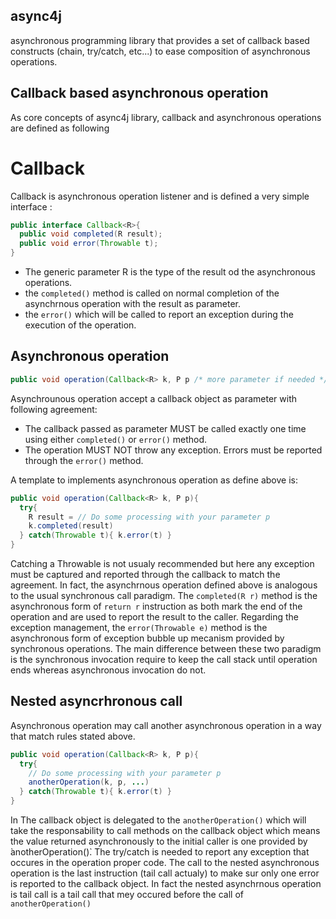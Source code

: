 async4j
-------
asynchronous programming library that provides a set of callback based constructs (chain, try/catch, etc...) to ease composition of asynchronous operations.


Callback based asynchronous operation
-------------------------------------
As core concepts of async4j library, callback and asynchronous operations are defined as following

Callback
========
Callback is asynchronous operation listener and is defined a very simple interface :

```java
public interface Callback<R>{
  public void completed(R result);
  public void error(Throwable t);
}
```

* The generic parameter R is the type of the result od the asynchronous operations.
* the `completed()` method is called on normal completion of the asynchrnous operation with the result as parameter.
* the `error()` which will be called to report an exception during the execution of the operation.

Asynchronous operation
---------------------

```java
public void operation(Callback<R> k, P p /* more parameter if needed */)
```
Asynchrounous operation accept a callback object as parameter with following agreement:
* The callback passed as parameter MUST be called exactly one time using either `completed()` or `error()` method.
* The operation MUST NOT throw any exception. Errors must be reported through the `error()` method.

A template to implements asynchronous operation as define above is:
```java
public void operation(Callback<R> k, P p){
  try{
    R result = // Do some processing with your parameter p 
    k.completed(result)
  } catch(Throwable t){ k.error(t) }
}
```

Catching a Throwable is not usualy recommended but here any exception must be captured and reported through the callback to match the agreement.
In fact, the asynchrnous operation defined above is analogous to the usual synchronous call paradigm.  The `completed(R r)` method is the asynchronous 
form of `return r` instruction as both mark the end of the operation and are used to report the result to the caller. Regarding the exception management,
the `error(Throwable e)` method is the asynchronous form of exception bubble up mecanism provided by synchronous operations. The main difference between 
these two paradigm is the synchronous invocation require to keep the call stack until operation ends whereas asynchronous invocation do not. 

Nested asyncrhronous call
-------------------------
Asynchronous operation may call another asynchronous operation in a way that match rules stated above.

```java
public void operation(Callback<R> k, P p){
  try{
    // Do some processing with your parameter p 
    anotherOperation(k, p, ...)
  } catch(Throwable t){ k.error(t) }
}
```
In The callback object is delegated to the `anotherOperation()` which will take the responsability to call methods on the callback object which means the value returned asynchronously to the initial caller is one provided by  ̀anotherOperation()̀. The try/catch is needed to report any exception that occures in the operation proper code. The call to the nested asynchronous operation is the last instruction (tail call actualy) to make sur only one error is reported to the callback object. In fact the nested asynchrnous operation is tail call is a tail call that mey occured before the call of `anotherOperation()`




